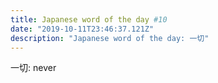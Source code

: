 ```yaml
---
title: Japanese word of the day #10
date: "2019-10-11T23:46:37.121Z"
description: "Japanese word of the day: 一切"
---
```


一切: never<br />

